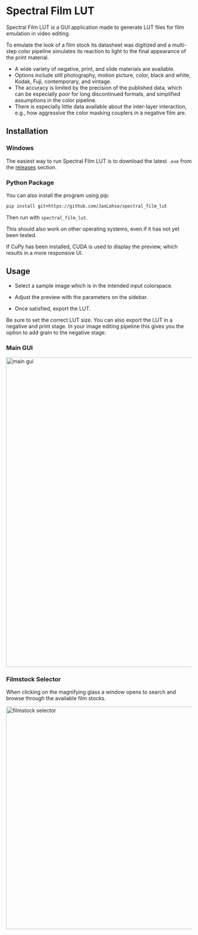 # Spectral Film LUT

Spectral Film LUT is a GUI application made to generate LUT files for film emulation in video editing.  

To emulate the look of a film stock its datasheet was digitized and a multi-step color pipeline simulates its reaction to light to the final appearance of the print material.  

- A wide variety of negative, print, and slide materials are available.  
- Options include still photography, motion picture, color, black and white, Kodak, Fuji, contemporary, and vintage.  
- The accuracy is limited by the precision of the published data, which can be especially poor for long discontinued formats, and simplified assumptions in the color pipeline.  
- There is especially little data available about the inter-layer interaction, e.g., how aggressive the color masking couplers in a negative film are.  

## Installation

### Windows
The easiest way to run Spectral Film LUT is to download the latest `.exe` from the [releases](../../releases) section.  

### Python Package
You can also install the program using pip:  

```bash
pip install git+https://github.com/JanLohse/spectral_film_lut
```
Then run with `spectral_film_lut`.

This should also work on other operating systems, even if it has not yet been tested.

If CuPy
 has been installed, CUDA is used to display the preview, which results in a more responsive UI.

## Usage

- Select a sample image which is in the intended input colorspace.

- Adjust the preview with the parameters on the sidebar.

- Once satisfied, export the LUT.

Be sure to set the correct LUT size.
You can also export the LUT in a negative and print stage.
In your image editing pipeline this gives you the option to add grain to the negative stage.

### Main GUI
<img width="1075" height="840" alt="main gui" src="https://github.com/user-attachments/assets/da02d533-d828-4f7b-87f8-4e646413446c" />


### Filmstock Selector
When clicking on the magnifying glass a window opens to search and browse through the available film stocks.

<img width="854" height="604" alt="filmstock selector" src="https://github.com/user-attachments/assets/c10af392-a531-40e4-8f4c-8a564807a9d3" />
